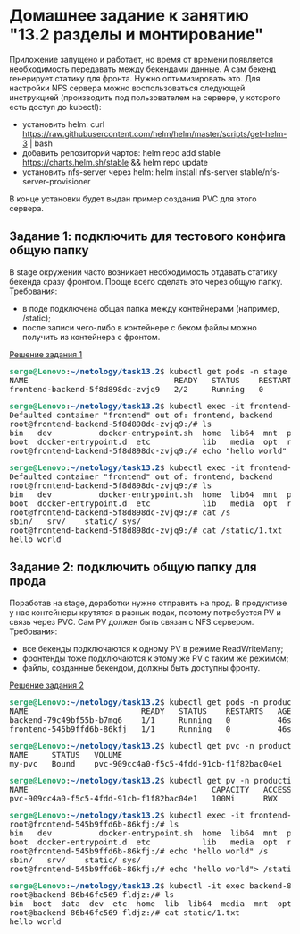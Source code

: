 # Домашнее задание к занятию "13.2 разделы и монтирование"
Приложение запущено и работает, но время от времени появляется необходимость передавать между бекендами данные. А сам бекенд генерирует статику для фронта. Нужно оптимизировать это.
Для настройки NFS сервера можно воспользоваться следующей инструкцией (производить под пользователем на сервере, у которого есть доступ до kubectl):
* установить helm: curl https://raw.githubusercontent.com/helm/helm/master/scripts/get-helm-3 | bash
* добавить репозиторий чартов: helm repo add stable https://charts.helm.sh/stable && helm repo update
* установить nfs-server через helm: helm install nfs-server stable/nfs-server-provisioner

В конце установки будет выдан пример создания PVC для этого сервера.

## Задание 1: подключить для тестового конфига общую папку
В stage окружении часто возникает необходимость отдавать статику бекенда сразу фронтом. Проще всего сделать это через общую папку. Требования:
* в поде подключена общая папка между контейнерами (например, /static);
* после записи чего-либо в контейнере с беком файлы можно получить из контейнера с фронтом.

[Решение задания 1](http://https://github.com/Perovss/netology/tree/master/task13.2/1)

<pre><font color="#26A269"><b>serge@Lenovo</b></font>:<font color="#12488B"><b>~/netology/task13.2</b></font>$ kubectl get pods -n stage
NAME                               READY   STATUS    RESTARTS   AGE
frontend-backend-5f8d898dc-zvjq9   2/2     Running   0          49s
</pre>

<pre><font color="#26A269"><b>serge@Lenovo</b></font>:<font color="#12488B"><b>~/netology/task13.2</b></font>$ kubectl exec -it frontend-backend-5f8d898dc-zvjq9 frontend -- bash
Defaulted container &quot;frontend&quot; out of: frontend, backend
root@frontend-backend-5f8d898dc-zvjq9:/# ls
bin   dev		   docker-entrypoint.sh  home  lib64  mnt  proc  run   srv     sys  usr
boot  docker-entrypoint.d  etc			 lib   media  opt  root  sbin  <font color="red">static</font> tmp  var
root@frontend-backend-5f8d898dc-zvjq9:/# echo &quot;hello world&quot; &gt; static/1.txt </pre>

<pre><font color="#26A269"><b>serge@Lenovo</b></font>:<font color="#12488B"><b>~/netology/task13.2</b></font>$ kubectl exec -it frontend-backend-5f8d898dc-zvjq9 backend -- bash
Defaulted container &quot;frontend&quot; out of: frontend, backend
root@frontend-backend-5f8d898dc-zvjq9:/# ls
bin   dev		   docker-entrypoint.sh  home  lib64  mnt  proc  run   srv     sys  usr
boot  docker-entrypoint.d  etc			 lib   media  opt  root  sbin <font color="red">static</font>  tmp  var
root@frontend-backend-5f8d898dc-zvjq9:/# cat /s
sbin/   srv/    static/ sys/    
root@frontend-backend-5f8d898dc-zvjq9:/# cat /static/1.txt 
hello world
</pre>

## Задание 2: подключить общую папку для прода
Поработав на stage, доработки нужно отправить на прод. В продуктиве у нас контейнеры крутятся в разных подах, поэтому потребуется PV и связь через PVC. Сам PV должен быть связан с NFS сервером. Требования:
* все бекенды подключаются к одному PV в режиме ReadWriteMany;
* фронтенды тоже подключаются к этому же PV с таким же режимом;
* файлы, созданные бекендом, должны быть доступны фронту.

[Решение задания 2](http://https://github.com/Perovss/netology/tree/master/task13.2/2)

<pre><font color="#26A269"><b>serge@Lenovo</b></font>:<font color="#12488B"><b>~/netology/task13.2</b></font>$ kubectl get pods -n production
NAME                        READY   STATUS    RESTARTS   AGE
backend-79c49bf55b-b7mq6    1/1     Running   0          46s
frontend-545b9ffd6b-86kfj   1/1     Running   0          46s
</pre>

<pre><font color="#26A269"><b>serge@Lenovo</b></font>:<font color="#12488B"><b>~/netology/task13.2</b></font>$ kubectl get pvc -n production
NAME     STATUS   VOLUME                                     CAPACITY   ACCESS MODES   STORAGECLASS   AGE
my-pvc   Bound    pvc-909cc4a0-f5c5-4fdd-91cb-f1f82bac04e1   100Mi      RWX            nfs            2m5s
</pre>

<pre><font color="#26A269"><b>serge@Lenovo</b></font>:<font color="#12488B"><b>~/netology/task13.2</b></font>$ kubectl get pv -n production
NAME                                       CAPACITY   ACCESS MODES   RECLAIM POLICY   STATUS   CLAIM               STORAGECLASS   REASON   AGE
pvc-909cc4a0-f5c5-4fdd-91cb-f1f82bac04e1   100Mi      RWX            Delete           Bound    production/my-pvc   nfs                     2m23s
</pre>

<pre><font color="#26A269"><b>serge@Lenovo</b></font>:<font color="#12488B"><b>~/netology/task13.2</b></font>$ kubectl exec -it frontend-545b9ffd6b-86kfj frontend -- bash
root@frontend-545b9ffd6b-86kfj:/# ls
bin   dev		   docker-entrypoint.sh  home  lib64  mnt  proc  run   srv     sys  usr
boot  docker-entrypoint.d  etc			 lib   media  opt  root  sbin  <font color="red">static</font>  tmp  var
root@frontend-545b9ffd6b-86kfj:/# echo &quot;hello world&quot; /s
sbin/   srv/    static/ sys/    
root@frontend-545b9ffd6b-86kfj:/# echo &quot;hello world&quot;&gt; /static/1.txt
</pre>

<pre><font color="#26A269"><b>serge@Lenovo</b></font>:<font color="#12488B"><b>~/netology/task13.2</b></font>$ kubectl -it exec backend-86b46fc569-fldjz backend -- bash
root@backend-86b46fc569-fldjz:/# ls
bin  boot  data  dev  etc  home  lib  lib64  media  mnt  opt  proc  root  run  sbin  srv  <font color="red">static</font>   sys  tmp  usr  var
root@backend-86b46fc569-fldjz:/# cat static/1.txt 
hello world

</pre>